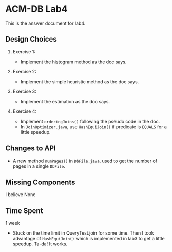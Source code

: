# ACM-DB Lab4

This is the answer document for lab4.

## Design Choices

1. Exercise 1:
    * Implement the histogram method as the doc says.

2. Exercise 2:
    * Implement the simple heuristic method as the doc says.

3. Exercise 3:
    * Implement the estimation as the doc says.
    
4. Exercise 4:
    * Implement `orderingJoins()` following the pseudo code in the doc.
    * In `JoinOptimizer.java`, use `HashEquiJoin()` if predicate is `EQUALS` for a little speedup.

## Changes to API

* A new method `numPages()` in `DbFile.java`, used to get the number of pages in a single `DbFile`.

## Missing Components

I believe None

## Time Spent

1 week

* Stuck on the time limit in QueryTest.join for some time. Then I took advantage of `HashEquiJoin()` which is implemented in lab3 to get a little speedup. Ta-da! It works.